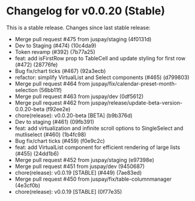 # Changelog for v0.0.20 (Stable)

This is a stable release. Changes since last stable release:

- Merge pull request #475 from juspay/staging (4f0131d)
- Dev to Staging (#474) (10c4da9)
- Token revamp (#392) (7b77a25)
- feat: add isFirstRow prop to TableCell and update styling for first row (#472) (28776fe)
- Bug fix/chart ticks (#467) (92a3ecb)
- refactor: simplify VirtualList and Select components (#465) (d799803)
- Merge pull request #464 from juspay/fix/calendar-preset-month-selection (56bb11f)
- Merge pull request #463 from juspay/dev (0df5612)
- Merge pull request #462 from juspay/release/update-beta-version-0.0.20-beta (f92ee2e)
- chore(release): v0.0.20-beta [BETA] (b9b376d)
- Dev to staging (#461) (09fb391)
- feat: add virtualization and infinite scroll options to SingleSelect and mutliselect (#460) (1b4fc98)
- Bug fix/chart ticks (#459) (f0e9c2c)
- feat: add VirtualList component for efficient rendering of large lists (#455) (24dd1b6)
- Merge pull request #452 from juspay/staging (e97398e)
- Merge pull request #451 from juspay/dev (9450687)
- chore(release): v0.0.19 [STABLE] (#449) (7ae83ed)
- Merge pull request #450 from juspay/fix/table-columnmanager (4e3cf0b)
- chore(release): v0.0.19 [STABLE] (0f77e35)
